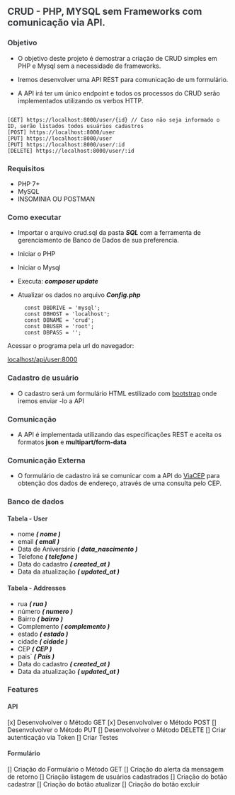 


<h2 style="color:#393c3f">  CRUD - PHP, MYSQL sem Frameworks com comunicação via API. </h2>

<h3 style="color:#393c3f"> Objetivo </h3>

- O objetivo deste projeto é demostrar a criação de CRUD simples em PHP e Mysql sem a necessidade de frameworks.

 - Iremos desenvolver uma  API REST para comunicação de um formulário. 

 - A API irá ter um único endpoint e todos os processos do CRUD serão implementados utilizando os verbos HTTP.
```url

[GET] https://localhost:8000/user/{id} // Caso não seja informado o ID, serão listados todos usuários cadastros
[POST] https://localhost:8000/user
[PUT] https://localhost:8000/user
[PUT] https://localhost:8000/user/:id
[DELETE] https://localhost:8000/user/:id
```

<h3 style="color:#393c3f"> Requisitos </h3>

 - PHP 7+ 
 - MySQL
 - INSOMINIA OU POSTMAN

<h3 style="color:#393c3f"> Como executar </h3> 

 - Importar o arquivo crud.sql da pasta ***SQL*** com a ferramenta de gerenciamento de Banco de Dados de sua preferencia.

-  Iniciar o PHP 
-  Iniciar o Mysql
-  Executa: ***composer update***
- Atualizar os dados no arquivo ***Config.php***
        
        const DBDRIVE = 'mysql';
        const DBHOST = 'localhost';
        const DBNAME = 'crud';
        const DBUSER = 'root';
        const DBPASS = '';

Acessar o programa pela url do navegador: 

[localhost/api/user:8000](http://localhost/api/user:8000)


<h3 style="color:#393c3f"> Cadastro de usuário </h3>

- O cadastro será um formulário HTML estilizado com [bootstrap](https://getbootstrap.com/) 
onde iremos enviar -lo a  API

<h3 style="color:#393c3f"> Comunicação </h3>

- A API é implementada utilizando das especificações REST e aceita os formatos **json** e **multipart/form-data**

<h3 style="color:#393c3f"> Comunicação Externa </h3>
 
 - O formulário de cadastro irá se comunicar com a API do [ViaCEP](https://viacep.com.br/) para obtenção dos dados de endereço, através de uma consulta pelo CEP.


<h3 style="color:#393c3f"> Banco de dados </h3>

<h4 style="color:#393c3f"> Tabela - User </h4>

- nome       ***( nome )***
- email      ***( email )***
- Data de Aniversário   ***( data_nascimento )***
- Telefone      ***( telefone )***
- Data do cadastro  ***( created_at )***
- Data da atualização  ***( updated_at )***

<h4 style="color:#393c3f"> Tabela - Addresses</h4>

- rua      ***( rua )***
- número      ***( numero )***
- Bairro    ***( bairro )***
- Complemento  ***( complemento )***
- estado      ***( estado )***
- cidade        ***( cidade )***
- CEP   ***( CEP )***
- pais`    ***( País )***
- Data do cadastro  ***( created_at )***
- Data da atualização  ***( updated_at )***

<h3 style="color:#393c3f">Features</h3>

<h4 style="color:#393c3f"> API</h4>

 [x] Desenvolvolver o Método GET
 [x] Desenvolvolver o Método POST
 [] Desenvolvolver o Método PUT
 [] Desenvolvolver o Método DELETE
 [] Criar autenticação via Token
 [] Criar Testes 

 <h4 style="color:#393c3f">Formulário</h4>

 [] Criação do Formulário o Método GET
 [] Criação do alerta da mensagem de retorno
 [] Criação listagem de usuários cadastrados
 [] Criação do botão cadastrar
 [] Criação do botão atualizar
 [] Criação do botão excluir
